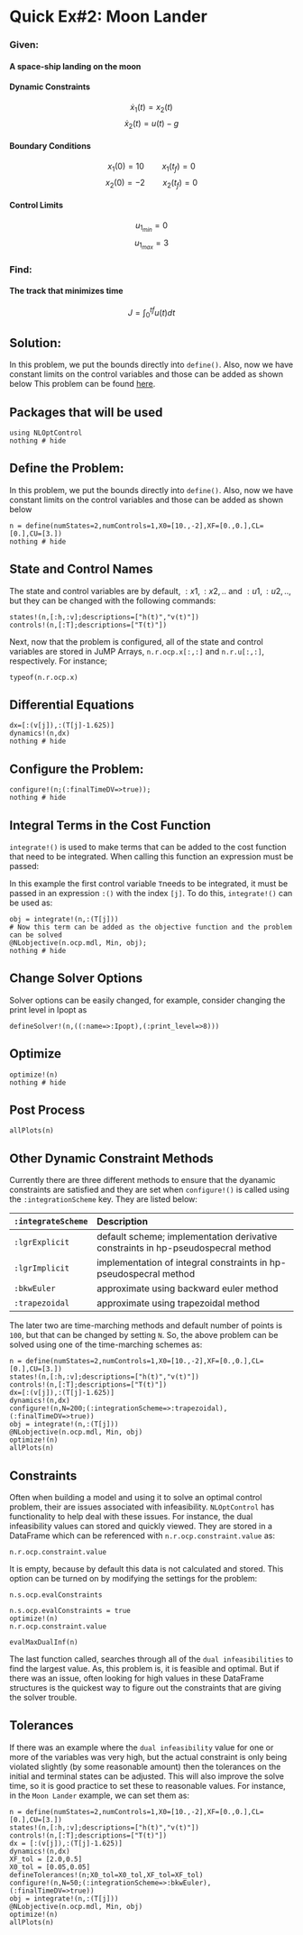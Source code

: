 # Quick Ex#2: Moon Lander

### Given:
#### A space-ship landing on the moon
#### Dynamic Constraints
$$\dot{x}_1(t)=x_2(t)$$
$$\dot{x}_2(t)=u(t)-g$$

#### Boundary Conditions
$${x}_1(0)=10 \qquad {x}_1(t_f)=0$$
$${x}_2(0)=-2 \qquad {x}_2(t_f)=0$$

#### Control Limits
$${u}_{1_{min}}=0$$
$${u}_{1_{max}}=3$$

### Find:
#### The track that minimizes time
$$J=\int_{0}^{tf} u(t) dt$$

## Solution:
In this problem, we put the bounds directly into `define()`. Also, now we have constant limits on the control variables and those can be added as shown below
This problem can be found [here](http://www.gpops2.com/Examples/MoonLander.html).

## Packages that will be used
```@example MoonLander
using NLOptControl
nothing # hide
```

## Define the Problem:
In this problem, we put the bounds directly into `define()`. Also, now we have constant limits on the control variables and those can be added as shown below
```@example MoonLander
n = define(numStates=2,numControls=1,X0=[10.,-2],XF=[0.,0.],CL=[0.],CU=[3.])
nothing # hide
```
## State and Control Names
The state and control variables are by default, $:x1,:x2,..$ and $:u1,:u2,..$, but they can be changed with the following commands:

```@example MoonLander
states!(n,[:h,:v];descriptions=["h(t)","v(t)"])
controls!(n,[:T];descriptions=["T(t)"])
```
Next, now that the problem is configured, all of the state and control variables are stored in JuMP Arrays, `n.r.ocp.x[:,:]` and `n.r.u[:,:]`, respectively. For instance;
```@example MoonLander
typeof(n.r.ocp.x)
```
## Differential Equations
```@example MoonLander
dx=[:(v[j]),:(T[j]-1.625)]
dynamics!(n,dx)
nothing # hide
```

##  Configure the Problem:
```@example MoonLander
configure!(n;(:finalTimeDV=>true));
nothing # hide
```

## Integral Terms in the Cost Function
`integrate!()` is used to make terms that can be added to the cost function that need to be integrated. When calling this function an expression must be passed:

In this example the first control variable `T`needs to be integrated, it must be passed in an expression `:()` with the index `[j]`. To do this, `integrate!()` can be used as:
```@example MoonLander
obj = integrate!(n,:(T[j]))
# Now this term can be added as the objective function and the problem can be solved
@NLobjective(n.ocp.mdl, Min, obj);
nothing # hide
```

## Change Solver Options
Solver options can be easily changed, for example, consider changing the print level in Ipopt as
```
defineSolver!(n,((:name=>:Ipopt),(:print_level=>8)))
```

## Optimize
```@example MoonLander
optimize!(n)
nothing # hide
```

## Post Process
```@example MoonLander
allPlots(n)
```
## Other Dynamic Constraint Methods
Currently there are three different methods to ensure that the dyanamic constraints are satisfied and they are set when `configure!()` is called using the `:integrationScheme` key. They are listed below:

`:integrateScheme` | Description
:--- | :---
`:lgrExplicit`| default scheme; implementation derivative constraints in hp-pseudospecral method
`:lgrImplicit`| implementation of integral constraints in hp-pseudospecral method
`:bkwEuler` | approximate using backward euler method
`:trapezoidal` | approximate using trapezoidal method

The later two are time-marching methods and default number of points is `100`, but that can be changed by setting `N`. So, the above problem can be solved using one of the time-marching schemes as:
```@example MoonLander
n = define(numStates=2,numControls=1,X0=[10.,-2],XF=[0.,0.],CL=[0.],CU=[3.])
states!(n,[:h,:v];descriptions=["h(t)","v(t)"])
controls!(n,[:T];descriptions=["T(t)"])
dx=[:(v[j]),:(T[j]-1.625)]
dynamics!(n,dx)
configure!(n,N=200;(:integrationScheme=>:trapezoidal),(:finalTimeDV=>true))
obj = integrate!(n,:(T[j]))
@NLobjective(n.ocp.mdl, Min, obj)
optimize!(n)
allPlots(n)
```
## Constraints
Often when building a model and using it to solve an optimal control problem, their are issues associated with infeasibility. `NLOptControl` has functionality to help deal with these issues. For instance, the dual infeasibility values can stored and quickly viewed. They are stored in a DataFrame which can be referenced with `n.r.ocp.constraint.value` as:
```@example MoonLander
n.r.ocp.constraint.value
```
It is empty, because by default this data is not calculated and stored. This option can be turned on by modifying the settings for the problem:
```@example MoonLander
n.s.ocp.evalConstraints
```

```@example MoonLander
n.s.ocp.evalConstraints = true
optimize!(n)
n.r.ocp.constraint.value
```
```@example MoonLander
evalMaxDualInf(n)
```
The last function called, searches through all of the `dual infeasibilities` to find the largest value.
As, this problem is, it is feasible and optimal. But if there was an issue, often looking for high values in these DataFrame structures is the quickest way to figure out the constraints that are giving the solver trouble.

## Tolerances
If there was an example where the `dual infeasibility` value for one or more of the variables was very high, but the actual constraint is only being violated slightly (by some reasonable amount) then the tolerances on the initial and terminal states can be adjusted. This will also improve the solve time, so it is good practice to set these to reasonable values. For instance, in the `Moon Lander` example, we can set them as:
```@example MoonLander
n = define(numStates=2,numControls=1,X0=[10.,-2],XF=[0.,0.],CL=[0.],CU=[3.])
states!(n,[:h,:v];descriptions=["h(t)","v(t)"])
controls!(n,[:T];descriptions=["T(t)"])
dx = [:(v[j]),:(T[j]-1.625)]
dynamics!(n,dx)
XF_tol = [2.0,0.5]
X0_tol = [0.05,0.05]
defineTolerances!(n;X0_tol=X0_tol,XF_tol=XF_tol)
configure!(n,N=50;(:integrationScheme=>:bkwEuler),(:finalTimeDV=>true))
obj = integrate!(n,:(T[j]))
@NLobjective(n.ocp.mdl, Min, obj)
optimize!(n)
allPlots(n)
```
